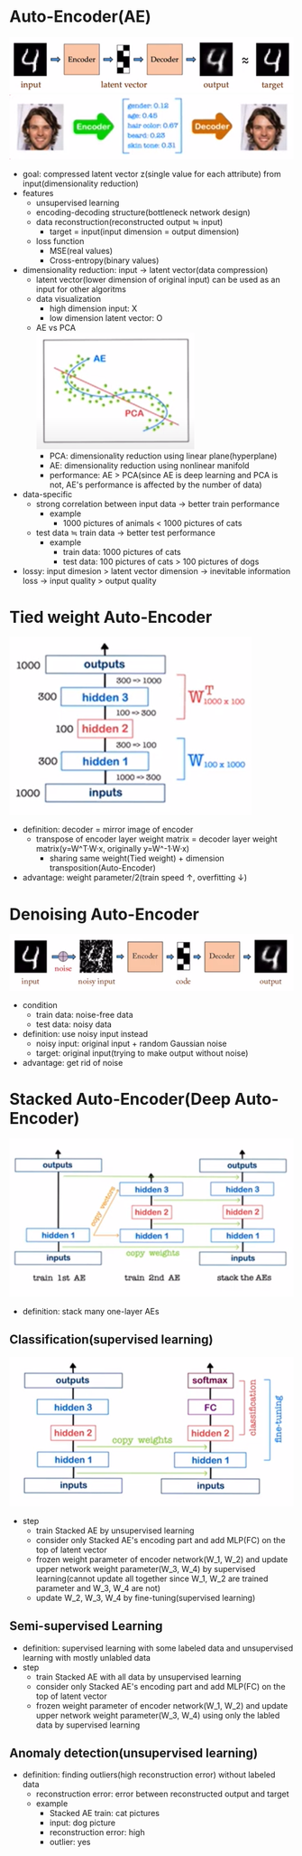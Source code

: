 # Auto-Encoder(AE)
![](images/2023-05-03-13-25-23.png)
![](images/2023-05-04-09-13-51.png)
- goal: compressed latent vector z(single value for each attribute) from input(dimensionality reduction)
- features
    - unsupervised learning
    - encoding-decoding structure(bottleneck network design)
    - data reconstruction(reconstructed output ≒ input)
        - target = input(input dimension = output dimension)
    - loss function
        - MSE(real values)
        - Cross-entropy(binary values)
- dimensionality reduction: input → latent vector(data compression)
    - latent vector(lower dimension of original input) can be used as an input for other algoritms
    - data visualization
        - high dimension input: X
        - low dimension latent vector: O
    - AE vs PCA  
        ![](images/2023-05-03-14-44-19.png)
        - PCA: dimensionality reduction using linear plane(hyperplane) 
        - AE: dimensionality reduction using nonlinear manifold
        - performance: AE > PCA(since AE is deep learning and PCA is not, AE's performance is affected by the number of data)
- data-specific
    - strong correlation between input data → better train performance
        - example
            - 1000 pictures of animals < 1000 pictures of cats
    - test data ≒ train data → better test performance
        - example
            - train data: 1000 pictures of cats
            - test data: 100 pictures of cats > 100 pictures of dogs
- lossy: input dimesion > latent vector dimension → inevitable information loss → input quality > output quality 

# Tied weight Auto-Encoder
![](images/2023-05-03-14-49-45.png)
- definition: decoder = mirror image of encoder
    - transpose of encoder layer weight matrix = decoder layer weight matrix(y=W^T·W·x, originally y=W^-1·W·x)
        - sharing same weight(Tied weight) + dimension transposition(Auto-Encoder) 
- advantage: weight parameter/2(train speed ↑, overfitting ↓)

# Denoising Auto-Encoder
![](images/2023-05-03-15-09-56.png)
- condition
    - train data: noise-free data
    - test data: noisy data
- definition: use noisy input instead
    - noisy input: original input + random Gaussian noise
    - target: original input(trying to make output without noise)
- advantage: get rid of noise

# Stacked Auto-Encoder(Deep Auto-Encoder)
![](images/2023-05-03-15-23-18.png)
- definition: stack many one-layer AEs
## Classification(supervised learning)
![](images/2023-05-03-16-09-19.png)
- step
    - train Stacked AE by unsupervised learning
    - consider only Stacked AE's encoding part and add MLP(FC) on the top of latent vector
    - frozen weight parameter of encoder network(W_1, W_2) and update upper network weight parameter(W_3, W_4) by supervised learning(cannot update all together since W_1, W_2 are trained parameter and W_3, W_4 are not)
    - update W_2, W_3, W_4 by fine-tuning(supervised learning)
## Semi-supervised Learning
- definition: supervised learning with some labeled data and unsupervised learning with mostly unlabled data
- step
    - train Stacked AE with all data by unsupervised learning
    - consider only Stacked AE's encoding part and add MLP(FC) on the top of latent vector
    - frozen weight parameter of encoder network(W_1, W_2) and update upper network weight parameter(W_3, W_4) using only the labled data by supervised learning
## Anomaly detection(unsupervised learning)
- definition: finding outliers(high reconstruction error) without labeled data
    - reconstruction error: error between reconstructed output and target
    - example
        - Stacked AE train: cat pictures
        - input: dog picture
        - reconstruction error: high
        - outlier: yes